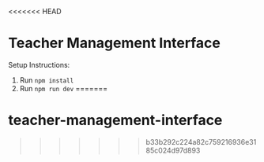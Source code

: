 <<<<<<< HEAD
# Teacher Management Interface

Setup Instructions:
1. Run `npm install`
2. Run `npm run dev`
=======
# teacher-management-interface
>>>>>>> b33b292c224a82c759216936e3185c024d97d893

